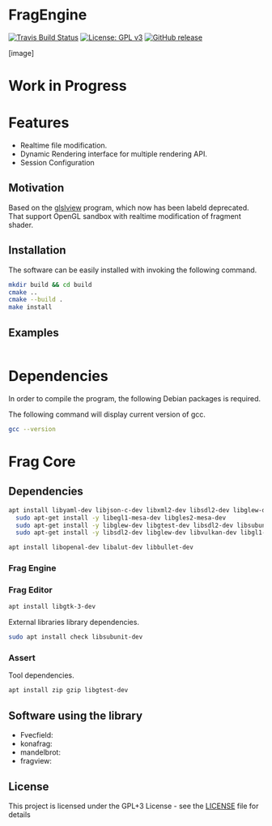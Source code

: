 # FragEngine
[![Travis Build Status](https://travis-ci.org/voldien/fragview.svg?branch=master)](https://travis-ci.org/voldien/fragengine)
[![License: GPL v3](https://img.shields.io/badge/License-GPLv3-blue.svg)](https://www.gnu.org/licenses/gpl-3.0)
[![GitHub release](https://img.shields.io/github/release/voldien/fragview.svg)](https://github.com/voldien/fragview/releases)
<!-- TODO, LGMT, version  -->

[image]

# Work in Progress

# Features
* Realtime file modification.
* Dynamic Rendering interface for multiple rendering API.
* Session Configuration

## Motivation
Based on the [glslview](https://github.com/voldien/glslview) program, which now has been labeld deprecated. That support OpenGL sandbox with realtime
modification of fragment shader.

## Installation
The software can be easily installed with invoking the following command.
```bash
mkdir build && cd build
cmake ..
cmake --build .
make install
```

## Examples

```c

```


# Dependencies #
In order to compile the program, the following Debian packages is required. 

The following command will display current version of gcc.
```bash
gcc --version
```

# Frag Core #


## Dependencies ##
```bash
apt install libyaml-dev libjson-c-dev libxml2-dev libsdl2-dev libglew-dev libvulkan-dev libgl1-mesa-dev opencl-headers libzip-dev libfswatch-dev libfreeimage-dev libavcodec-dev libavfilter-dev libavformat-dev  libassimp-dev libfreetype6-dev 
  sudo apt-get install -y libegl1-mesa-dev libgles2-mesa-dev
  sudo apt-get install -y libglew-dev libgtest-dev libsdl2-dev libsubunit-dev
  sudo apt-get install -y libsdl2-dev libglew-dev libvulkan-dev libgl1-mesa-dev opencl-headers libzip-dev libfswatch-dev libfreeimage-dev libfswatch-dev libxml2-dev
```

```bash
apt install libopenal-dev libalut-dev libbullet-dev
```

### Frag Engine ###

### Frag Editor ###
```bash
apt install libgtk-3-dev
```
External libraries library dependencies.
```bash
sudo apt install check libsubunit-dev
```
### Assert ###
Tool dependencies.
```bash
apt install zip gzip libgtest-dev 
```

## Software using the library

* Fvecfield: []()
* konafrag: []()
* mandelbrot: []()
* fragview: []()


## License
This project is licensed under the GPL+3 License - see the [LICENSE](LICENSE) file for details
